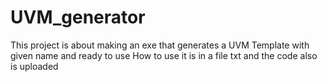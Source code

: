 # UVM_generator
This project is about making an exe that generates a UVM Template with given name and ready to use 
How to use it is in a file txt and the code also is uploaded
